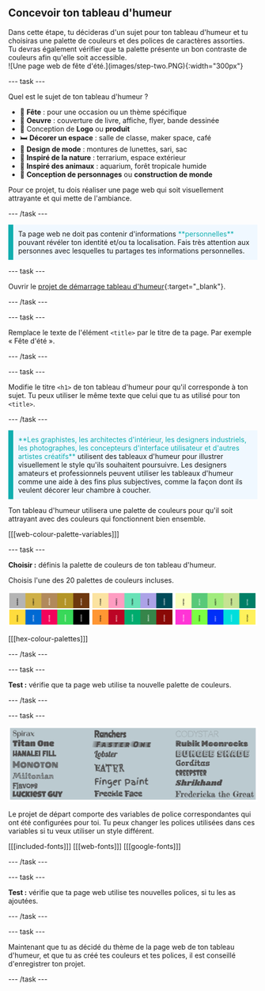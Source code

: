 ## Concevoir ton tableau d'humeur

<div style="display: flex; flex-wrap: wrap">
<div style="flex-basis: 200px; flex-grow: 1; margin-right: 15px;">
Dans cette étape, tu décideras d'un sujet pour ton tableau d'humeur et tu choisiras une palette de couleurs et des polices de caractères assorties. Tu devras également vérifier que ta palette présente un bon contraste de couleurs afin qu'elle soit accessible. 
</div>
<div>
![Une page web de fête d'été.](images/step-two.PNG){:width="300px"}
</div>
</div>

\--- task ---

Quel est le sujet de ton tableau d'humeur ?

- 🎉 **Fête** : pour une occasion ou un thème spécifique
- 🎨 **Oeuvre** : couverture de livre, affiche, flyer, bande dessinée
- 🥤 Conception de **Logo** ou **produit**
- 🛏️ **Décorer un espace** : salle de classe, maker space, café
- 🥻 **Design de mode** : montures de lunettes, sari, sac
- 🌳 **Inspiré de la nature** : terrarium, espace extérieur
- 🐠 **Inspiré des animaux** : aquarium, forêt tropicale humide
- 🤖 **Conception de personnages** ou **construction de monde**

Pour ce projet, tu dois réaliser une page web qui soit visuellement attrayante et qui mette de l'ambiance.

\--- /task ---

<p style="border-left: solid; border-width:10px; border-color: #0faeb0; background-color: aliceblue; padding: 10px;">
Ta page web ne doit pas contenir d'informations <span style="color: #0faeb0">**personnelles**</span> pouvant révéler ton identité et/ou ta localisation. Fais très attention aux personnes avec lesquelles tu partages tes informations personnelles.  
</p>

\--- task ---

Ouvrir le [projet de démarrage tableau d'humeur](https://editor.raspberrypi.org/fr-FR/projects/mood-board-starter){:target="_blank"}.

\--- /task ---

\--- task ---

Remplace le texte de l'élément `<title>` par le titre de ta page. Par exemple « Fête d'été ».

\--- /task ---

\--- task ---

Modifie le titre `<h1>` de ton tableau d'humeur pour qu'il corresponde à ton sujet. Tu peux utiliser le même texte que celui que tu as utilisé pour ton `<title>`.

\--- /task ---

<p style="border-left: solid; border-width:10px; border-color: #0faeb0; background-color: aliceblue; padding: 10px;">
<span style="color: #0faeb0">**Les graphistes, les architectes d'intérieur, les designers industriels, les photographes, les concepteurs d'interface utilisateur et d'autres artistes créatifs**</span> utilisent des tableaux d'humeur pour illustrer visuellement le style qu'ils souhaitent poursuivre. Les designers amateurs et professionnels peuvent utiliser les tableaux d'humeur comme une aide à des fins plus subjectives, comme la façon dont ils veulent décorer leur chambre à coucher.
</p>

Ton tableau d'humeur utilisera une palette de couleurs pour qu'il soit attrayant avec des couleurs qui fonctionnent bien ensemble.

[[[web-colour-palette-variables]]]

\--- task ---

**Choisir :** définis la palette de couleurs de ton tableau d'humeur.

Choisis l'une des 20 palettes de couleurs incluses.

![Exemples de palettes de couleurs.](images/palette-examples.png)

[[[hex-colour-palettes]]]

\--- /task ---

\--- task ---

**Test :** vérifie que ta page web utilise ta nouvelle palette de couleurs.

\--- /task ---

\--- task ---

![Exemples de polices.](images/font-examples.png)

Le projet de départ comporte des variables de police correspondantes qui ont été configurées pour toi. Tu peux changer les polices utilisées dans ces variables si tu veux utiliser un style différent.

[[[included-fonts]]]
[[[web-fonts]]]
[[[google-fonts]]]

\--- /task ---

\--- task ---

**Test :** vérifie que ta page web utilise tes nouvelles polices, si tu les as ajoutées.

\--- /task ---

\--- task ---

Maintenant que tu as décidé du thème de la page web de ton tableau d'humeur, et que tu as créé tes couleurs et tes polices, il est conseillé d'enregistrer ton projet.

\--- /task ---
